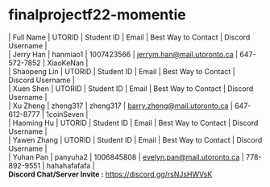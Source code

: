 # finalprojectf22-momentie
| Full Name |  UTORID  | Student ID |            Email            | Best Way to Contact | Discord Username |  <br />
| Jerry Han | hanmiao1 | 1007423566 | jerrym.han@mail.utoronto.ca |     647-572-7852    |    XiaoKeNan     |   <br />
| Shaopeng Lin |  UTORID  | Student ID |            Email            | Best Way to Contact | Discord Username | <br />
| Xuen Shen |  UTORID  | Student ID |            Email            | Best Way to Contact | Discord Username | <br />
| Xu Zheng |  zheng317  | zheng317 | barry.zheng@mail.utoronto.ca |     647-612-8777    |    1coinSeven    | <br />
| Haoming Hu |  UTORID  | Student ID |            Email            | Best Way to Contact | Discord Username | <br />
| Yawen Zhang |  UTORID  | Student ID |            Email            | Best Way to Contact | Discord Username | <br />
| Yuhan Pan |  panyuha2  | 1006845808 | evelyn.pan@mail.utoronto.ca |    778-892-9551   | hahahafafafa | <br />
**Discord Chat/Server Invite :** https://discord.gg/rsNJsHWVsK

